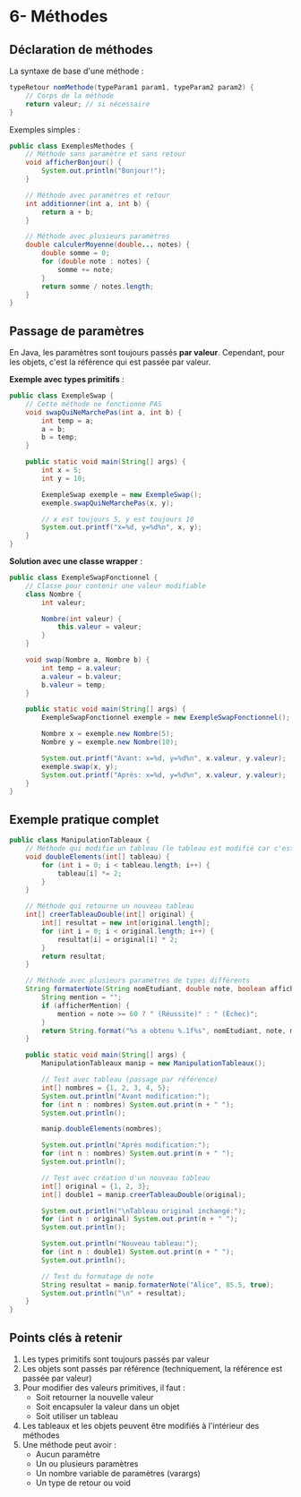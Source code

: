 # 6- Méthodes

## Déclaration de méthodes

La syntaxe de base d'une méthode :

```java
typeRetour nomMethode(typeParam1 param1, typeParam2 param2) {
    // Corps de la méthode
    return valeur; // si nécessaire
}
```

Exemples simples :

```java
public class ExemplesMethodes {
    // Méthode sans paramètre et sans retour
    void afficherBonjour() {
        System.out.println("Bonjour!");
    }

    // Méthode avec paramètres et retour
    int additionner(int a, int b) {
        return a + b;
    }

    // Méthode avec plusieurs paramètres
    double calculerMoyenne(double... notes) {
        double somme = 0;
        for (double note : notes) {
            somme += note;
        }
        return somme / notes.length;
    }
}
```

## Passage de paramètres

En Java, les paramètres sont toujours passés **par valeur**. Cependant, pour les objets, c'est la référence qui est
passée par valeur.

**Exemple avec types primitifs** :

```java
public class ExempleSwap {
    // Cette méthode ne fonctionne PAS
    void swapQuiNeMarchePas(int a, int b) {
        int temp = a;
        a = b;
        b = temp;
    }

    public static void main(String[] args) {
        int x = 5;
        int y = 10;

        ExempleSwap exemple = new ExempleSwap();
        exemple.swapQuiNeMarchePas(x, y);

        // x est toujours 5, y est toujours 10
        System.out.printf("x=%d, y=%d%n", x, y);
    }
}
```

**Solution avec une classe wrapper** :

```java
public class ExempleSwapFonctionnel {
    // Classe pour contenir une valeur modifiable
    class Nombre {
        int valeur;

        Nombre(int valeur) {
            this.valeur = valeur;
        }
    }

    void swap(Nombre a, Nombre b) {
        int temp = a.valeur;
        a.valeur = b.valeur;
        b.valeur = temp;
    }

    public static void main(String[] args) {
        ExempleSwapFonctionnel exemple = new ExempleSwapFonctionnel();

        Nombre x = exemple.new Nombre(5);
        Nombre y = exemple.new Nombre(10);

        System.out.printf("Avant: x=%d, y=%d%n", x.valeur, y.valeur);
        exemple.swap(x, y);
        System.out.printf("Après: x=%d, y=%d%n", x.valeur, y.valeur);
    }
}
```

## Exemple pratique complet

```java
public class ManipulationTableaux {
    // Méthode qui modifie un tableau (le tableau est modifié car c'est une référence)
    void doubleElements(int[] tableau) {
        for (int i = 0; i < tableau.length; i++) {
            tableau[i] *= 2;
        }
    }

    // Méthode qui retourne un nouveau tableau
    int[] creerTableauDouble(int[] original) {
        int[] resultat = new int[original.length];
        for (int i = 0; i < original.length; i++) {
            resultat[i] = original[i] * 2;
        }
        return resultat;
    }

    // Méthode avec plusieurs paramètres de types différents
    String formaterNote(String nomEtudiant, double note, boolean afficherMention) {
        String mention = "";
        if (afficherMention) {
            mention = note >= 60 ? " (Réussite)" : " (Échec)";
        }
        return String.format("%s a obtenu %.1f%s", nomEtudiant, note, mention);
    }

    public static void main(String[] args) {
        ManipulationTableaux manip = new ManipulationTableaux();

        // Test avec tableau (passage par référence)
        int[] nombres = {1, 2, 3, 4, 5};
        System.out.println("Avant modification:");
        for (int n : nombres) System.out.print(n + " ");
        System.out.println();

        manip.doubleElements(nombres);

        System.out.println("Après modification:");
        for (int n : nombres) System.out.print(n + " ");
        System.out.println();

        // Test avec création d'un nouveau tableau
        int[] original = {1, 2, 3};
        int[] double1 = manip.creerTableauDouble(original);

        System.out.println("\nTableau original inchangé:");
        for (int n : original) System.out.print(n + " ");
        System.out.println();

        System.out.println("Nouveau tableau:");
        for (int n : double1) System.out.print(n + " ");
        System.out.println();

        // Test du formatage de note
        String resultat = manip.formaterNote("Alice", 85.5, true);
        System.out.println("\n" + resultat);
    }
}
```

## Points clés à retenir

1. Les types primitifs sont toujours passés par valeur
2. Les objets sont passés par référence (techniquement, la référence est passée par valeur)
3. Pour modifier des valeurs primitives, il faut :
    - Soit retourner la nouvelle valeur
    - Soit encapsuler la valeur dans un objet
    - Soit utiliser un tableau
4. Les tableaux et les objets peuvent être modifiés à l'intérieur des méthodes
5. Une méthode peut avoir :
    - Aucun paramètre
    - Un ou plusieurs paramètres
    - Un nombre variable de paramètres (varargs)
    - Un type de retour ou void